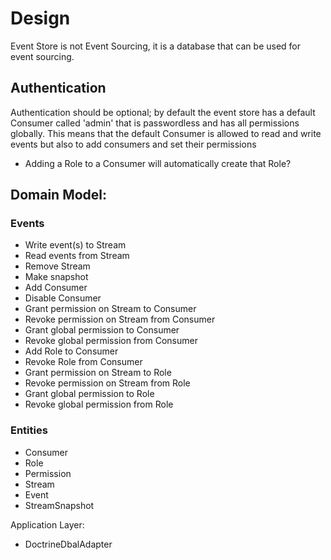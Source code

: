Design
======

Event Store is not Event Sourcing, it is a database that can be used for event sourcing.

## Authentication

Authentication should be optional; by default the event store has a default Consumer called 'admin' that is passwordless 
and has all permissions globally. This means that the default Consumer is allowed to read and write events but also to
add consumers and set their permissions

- Adding a Role to a Consumer will automatically create that Role?

## Domain Model:

### Events

- Write event(s) to Stream
- Read events from Stream
- Remove Stream
- Make snapshot
- Add Consumer
- Disable Consumer
- Grant permission on Stream to Consumer
- Revoke permission on Stream from Consumer
- Grant global permission to Consumer
- Revoke global permission from Consumer
- Add Role to Consumer
- Revoke Role from Consumer
- Grant permission on Stream to Role
- Revoke permission on Stream from Role
- Grant global permission to Role
- Revoke global permission from Role

### Entities

- Consumer
- Role
- Permission
- Stream
- Event
- StreamSnapshot

Application Layer:

- DoctrineDbalAdapter

